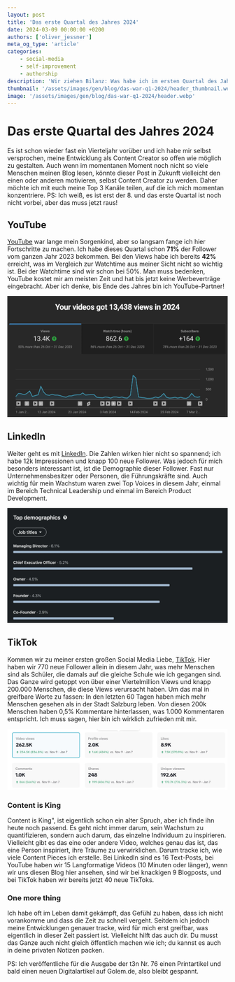 ```yaml
---
layout: post
title: 'Das erste Quartal des Jahres 2024'
date: 2024-03-09 00:00:00 +0200
authors: ['oliver_jessner']
meta_og_type: 'article'
categories:
    - social-media
    - self-improvement
    - authorship
description: 'Wir ziehen Bilanz: Was habe ich im ersten Quartal des Jahres 2024 erreicht? Wie haben sich meine Social-Media-Kanäle entwickelt? Und was habe ich für Content produziert?'
thumbnail: '/assets/images/gen/blog/das-war-q1-2024/header_thumbnail.webp'
image: '/assets/images/gen/blog/das-war-q1-2024/header.webp'
---
```


# Das erste Quartal des Jahres 2024

Es ist schon wieder fast ein Vierteljahr vorüber und ich habe mir selbst versprochen, meine Entwicklung als Content Creator so offen wie möglich zu gestalten. Auch wenn im momentanen Moment noch nicht so viele Menschen meinen Blog lesen, könnte dieser Post in Zukunft vielleicht den einen oder anderen motivieren, selbst Content Creator zu werden. Daher möchte ich mit euch meine Top 3 Kanäle teilen, auf die ich mich momentan konzentriere. PS: Ich weiß, es ist erst der 8. und das erste Quartal ist noch nicht vorbei, aber das muss jetzt raus!

## YouTube

[YouTube](https://youtube.com/@oliverjessner) war lange mein Sorgenkind, aber so langsam fange ich hier Fortschritte zu machen. Ich habe dieses Quartal schon **71%** der Follower vom ganzen Jahr 2023 bekommen. Bei den Views habe ich bereits **42%** erreicht, was im Vergleich zur Watchtime aus meiner Sicht nicht so wichtig ist. Bei der Watchtime sind wir schon bei 50%. Man muss bedenken, YouTube kostet mir am meisten Zeit und hat bis jetzt keine Werbeverträge eingebracht. Aber ich denke, bis Ende des Jahres bin ich YouTube-Partner!

![Statistiken für meinen YouTube Channel](/assets/images/gen/blog/das-war-q1-2024/youtube_2024.webp)

## LinkedIn

Weiter geht es mit [LinkedIn](https://www.linkedin.com/in/oliverjessner/). Die Zahlen wirken hier nicht so spannend; ich habe 12k Impressionen und knapp 100 neue Follower. Was jedoch für mich besonders interessant ist, ist die Demographie dieser Follower.
Fast nur Unternehmensbesitzer oder Personen, die Führungskräfte sind. Auch wichtig für mein Wachstum waren zwei Top Voices in diesem Jahr, einmal im Bereich Technical Leadership und einmal im Bereich Product Development.

![Die Demographie meiner LinkedIn Follower](/assets/images/gen/blog/das-war-q1-2024/linkedin_demographie_follower.webp)

## TikTok

Kommen wir zu meiner ersten großen Social Media Liebe, [TikTok](https://www.tiktok.com/@oliverjessner). Hier haben wir 770 neue Follower allein in diesem Jahr, was mehr Menschen sind als Schüler, die damals auf die gleiche Schule wie ich gegangen sind. Das Ganze wird getoppt von über einer Viertelmillion Views und knapp 200.000 Menschen, die diese Views verursacht haben. Um das mal in greifbare Worte zu fassen: In den letzten 60 Tagen haben mich mehr Menschen gesehen als in der Stadt Salzburg leben. Von diesen 200k Menschen haben 0,5% Kommentare hinterlassen, was 1.000 Kommentaren entspricht. Ich muss sagen, hier bin ich wirklich zufrieden mit mir.

![Statistiken für meinen TikTok Account](/assets/images/gen/blog/das-war-q1-2024/last_60_days_tiktok.webp)

### Content is King

Content is King", ist eigentlich schon ein alter Spruch, aber ich finde ihn heute noch passend. Es geht nicht immer darum, sein Wachstum zu quantifizieren, sondern auch darum, das einzelne Individuum zu inspirieren. Vielleicht gibt es das eine oder andere Video, welches genau das ist, das eine Person inspiriert, ihre Träume zu verwirklichen. Darum tracke ich, wie viele Content Pieces ich erstelle. Bei LinkedIn sind es 16 Text-Posts, bei YouTube haben wir 15 Langformatige Videos (10 Minuten oder länger), wenn wir uns diesen Blog hier ansehen, sind wir bei knackigen 9 Blogposts, und bei TikTok haben wir bereits jetzt 40 neue TikToks.

### One more thing

Ich habe oft im Leben damit gekämpft, das Gefühl zu haben, dass ich nicht vorankomme und dass die Zeit zu schnell vergeht. Seitdem ich jedoch meine Entwicklungen genauer tracke, wird für mich erst greifbar, was eigentlich in dieser Zeit passiert ist. Vielleicht hilft das auch dir. Du musst das Ganze auch nicht gleich öffentlich machen wie ich; du kannst es auch in deine privaten Notizen packen.

PS: Ich veröffentliche für die Ausgabe der t3n Nr. 76 einen Printartikel und bald einen neuen Digitalartikel auf Golem.de, also bleibt gespannt.
